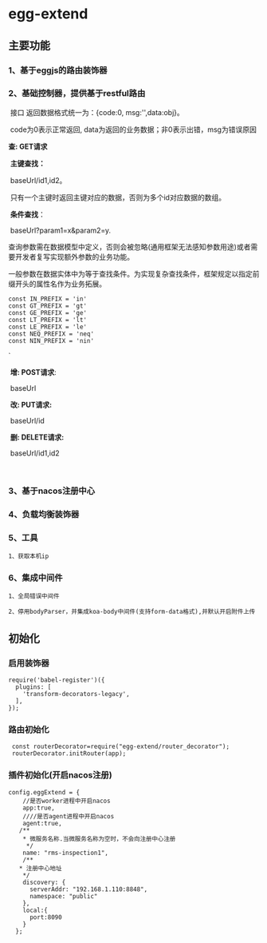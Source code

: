 # egg-extend
## 主要功能
### 1、基于eggjs的路由装饰器    

### 2、基础控制器，提供基于restful路由 

​    接口 返回数据格式统一为：{code:0, msg:'',data:obj}。 

​    code为0表示正常返回, data为返回的业务数据；非0表示出错，msg为错误原因

**查: GET请求**  

​		**主键查找：**

​							baseUrl/id1,id2。 

​							只有一个主键时返回主键对应的数据，否则为多个id对应数据的数组。

​        **条件查找**：

​						baseUrl?param1=x&param2=y.	

查询参数需在数据模型中定义，否则会被忽略(通用框架无法感知参数用途)或者需要开发者复写实现额外参数的业务功能。

一般参数在数据实体中为等于查找条件。为实现复杂查找条件，框架规定以指定前缀开头的属性名作为业务拓展。

```
const IN_PREFIX = 'in'
const GT_PREFIX = 'gt'			
const GE_PREFIX = 'ge'
const LT_PREFIX = 'lt'
const LE_PREFIX = 'le'
const NEQ_PREFIX = 'neq'
const NIN_PREFIX = 'nin'
```

`

​     **增: POST请求**: 

​								baseUrl

​     **改: PUT请求:** 

​								baseUrl/id

​     **删: DELETE请求:** 

​								baseUrl/id1,id2

​    

### 3、基于nacos注册中心  



### 4、负载均衡装饰器  



### 5、工具  

  	1、获取本机ip



### 6、集成中间件

  	1、全局错误中间件

  	2、停用bodyParser，并集成koa-body中间件(支持form-data格式),并默认开启附件上传



## 初始化

### 启用装饰器

```
require('babel-register')({
  plugins: [ 
    'transform-decorators-legacy', 
  ],
});
```

### 路由初始化 

```
 const routerDecorator=require("egg-extend/router_decorator"); 
 routerDecorator.initRouter(app);
```

###  插件初始化(开启nacos注册)

```
config.eggExtend = {
    //是否worker进程中开启nacos
    app:true,
    ////是否agent进程中开启nacos
    agent:true,
   /**
    * 微服务名称.当微服务名称为空时，不会向注册中心注册
     */
    name: "rms-inspection1",
    /**
   * 注册中心地址
    */
    discovery: {
      serverAddr: "192.168.1.110:8848",
      namespace: "public"
    },
    local:{
      port:8090
    }
  };
```

